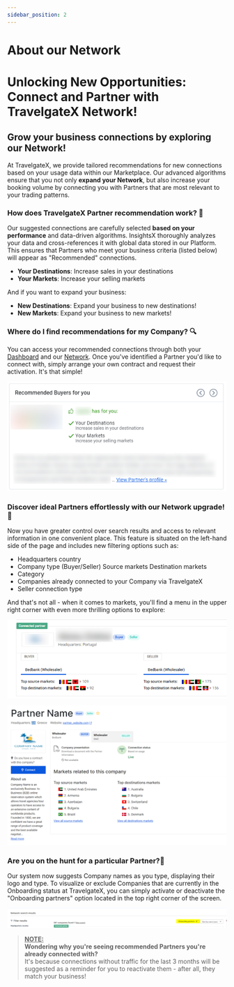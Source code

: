 ```yaml
---
sidebar_position: 2
---
```


# About our Network

# Unlocking New Opportunities: Connect and Partner with TravelgateX Network!
## Grow your business connections by exploring our Network!
At TravelgateX, we provide tailored recommendations for new connections based on your usage data within our Marketplace. Our advanced algorithms ensure that you not only **expand your Network**, but also increase your booking volume by connecting you with Partners that are most relevant to your trading patterns. 

### How does TravelgateX Partner recommendation work? 🌟
Our suggested connections are carefully selected **based on your performance** and data-driven algorithms. InsightsX thoroughly analyzes your data and cross-references it with global data stored in our Platform. This ensures that Partners who meet your business criteria (listed below) will appear as "Recommended" connections.

* **Your Destinations**: Increase sales in your destinations
* **Your Markets**: Increase your selling markets

And if you want to expand your business:

* **New Destinations**: Expand your business to new destinations!
* **New Markets**: Expand your business to new markets!
### Where do I find recommendations for my Company?  🔍
You can access your recommended connections through both your [Dashboard](https://app.travelgatex.com/dashboardhttps://app.travelgatex.com/dashboard) and our [Network](https://app.travelgatex.com/network). Once you've identified a Partner you'd like to connect with, simply arrange your own contract and request their activation. It's that simple!

![Alt text](image.png)

### Discover ideal Partners effortlessly with our Network upgrade!🚀
Now you have greater control over search results and access to relevant information in one convenient place. This feature is situated on the left-hand side of the page and includes new filtering options such as:
* Headquarters country
* Company type (Buyer/Seller)
Source markets 
Destination markets
* Category
* Companies already connected to your Company via TravelgateX
* Seller connection type

And that's not all - when it comes to markets, you'll find a menu in the upper right corner with even more thrilling options to explore:

![Alt text](image-1.png)

![Alt text](image-2.png)
 
### Are you on the hunt for a particular Partner?🔎
Our system now suggests Company names as you type, displaying their logo and type. To visualize or exclude Companies that are currently in the Onboarding status at TravelgateX, you can simply activate or deactivate the "Onboarding partners" option located in the top right corner of the screen.

![Alt text](image-3.png)

 

>**<ins>NOTE:**</ins>\
**Wondering why you're seeing recommended Partners you're already connected with?**\
It's because connections without traffic for the last 3 months will be suggested as a reminder for you to reactivate them - after all, they match your business!
